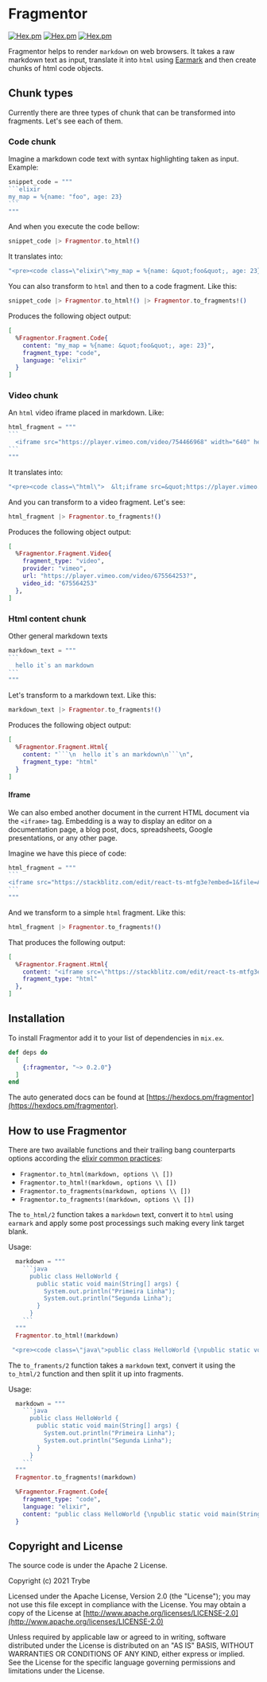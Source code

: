 # Fragmentor

[![Hex.pm](https://img.shields.io/hexpm/v/fragmentor.svg)](https://hex.pm/packages/fragmentor)
[![Hex.pm](https://img.shields.io/hexpm/dw/fragmentor.svg)](https://hex.pm/packages/fragmentor)
[![Hex.pm](https://img.shields.io/hexpm/dt/fragmentor.svg)](https://hex.pm/packages/fragmentor)

Fragmentor helps to render `markdown` on web browsers.
It takes a raw markdown text as input, translate it into `html` using  [Earmark](https://github.com/pragdave/earmark) and then create chunks of html code objects.

## Chunk types

Currently there are three types of chunk that can be transformed into fragments. Let's see each of them.

### Code chunk

Imagine a markdown code text with syntax highlighting taken as input. Example:

~~~elixir
snippet_code = """
```elixir
my_map = %{name: "foo", age: 23}
```
"""
~~~

And when you execute the code bellow:

```elixir
snippet_code |> Fragmentor.to_html!()
```

It translates into:

```elixir
"<pre><code class=\"elixir\">my_map = %{name: &quot;foo&quot;, age: 23}</code></pre>\n"
```

You can also transform to `html` and then to a code fragment. Like this:

```elixir
snippet_code |> Fragmentor.to_html!() |> Fragmentor.to_fragments!()
```

Produces the following object output:

```elixir
[
  %Fragmentor.Fragment.Code{
    content: "my_map = %{name: &quot;foo&quot;, age: 23}",
    fragment_type: "code",
    language: "elixir"
  }
]
```

### Video chunk

An `html` video iframe placed in markdown. Like:

~~~elixir
html_fragment = """
```
  <iframe src="https://player.vimeo.com/video/754466968" width="640" height="360" frameborder="0" allow="autoplay; fullscreen; picture-in-picture" allowfullscreen></iframe>
```
"""
~~~

It translates into:

```elixir
"<pre><code class=\"html\">  &lt;iframe src=&quot;https://player.vimeo.com/video/754466968&quot; width=&quot;640&quot; height=&quot;360&quot; frameborder=&quot;0&quot; allow=&quot;autoplay; fullscreen; picture-in-picture&quot; allowfullscreen&gt;&lt;/iframe&gt;</code></pre>\n"
```

And you can transform to a video fragment. Let's see:

```elixir
html_fragment |> Fragmentor.to_fragments!()
```

Produces the following object output:

```elixir
[
  %Fragmentor.Fragment.Video{
    fragment_type: "video",
    provider: "vimeo",
    url: "https://player.vimeo.com/video/675564253?",
    video_id: "675564253"
  },
]
````

### Html content chunk

Other general markdown texts

~~~elixir
markdown_text = """
```
  hello it`s an markdown
```
"""
~~~

Let's transform to a markdown text. Like this:

```elixir
markdown_text |> Fragmentor.to_fragments!()
```

Produces the following object output:

```elixir
[
  %Fragmentor.Fragment.Html{
    content: "```\n  hello it`s an markdown\n```\n",
    fragment_type: "html"
  }
]
```

#### Iframe

We can also embed another document in the current HTML document via the `<iframe>` tag. Embedding is a way to display an editor on a documentation page, a blog post, docs, spreadsheets, Google presentations, or any other page.

Imagine we have this piece of code:

~~~elixir
html_fragment = """
```
<iframe src="https://stackblitz.com/edit/react-ts-mtfg3e?embed=1&file=App.tsx" width="640" height="360"></iframe>
```
"""
~~~

And we transform to a simple `html` fragment. Like this:

```elixir
html_fragment |> Fragmentor.to_fragments!()
```

That produces the following output:

```elixir
[
  %Fragmentor.Fragment.Html{
    content: "<iframe src=\"https://stackblitz.com/edit/react-ts-mtfg3e?embed=1&file=App.tsx\" width=\"640\" height=\"360\"></iframe>",
    fragment_type: "html"
  },
]
```

## Installation

To install Fragmentor add it to your list of dependencies in `mix.ex`.

```elixir
def deps do
  [
    {:fragmentor, "~> 0.2.0"}
  ]
end
```

The auto generated docs can be found at [https://hexdocs.pm/fragmentor](https://hexdocs.pm/fragmentor).

## How to use Fragmentor

There are two available functions and their trailing bang counterparts options according the [elixir common practices](https://hexdocs.pm/elixir/main/naming-conventions.html):

- `Fragmentor.to_html(markdown, options \\ [])`
- `Fragmentor.to_html!(markdown, options \\ [])`
- `Fragmentor.to_fragments(markdown, options \\ [])`
- `Fragmentor.to_fragments!(markdown, options \\ [])`

The `to_html/2` function takes a `markdown` text, convert it to `html` using `earmark` and apply some post processings such making every link target blank.

Usage:

```elixir
  markdown = """
    ```java
      public class HelloWorld {
        public static void main(String[] args) {
          System.out.println("Primeira Linha");
          System.out.println("Segunda Linha");
        }
      }
    ```
  """
  Fragmentor.to_html!(markdown)
```

```elixir
 "<pre><code class=\"java\">public class HelloWorld {\npublic static void main(String[] args) {\nSystem.out.println(&quot;Primeira Linha&quot;);\nSystem.out.println(&quot;Segunda Linha&quot;);\n}"
```

The `to_framents/2` function takes a `markdown` text, convert it using the `to_html/2` function and then split it up into fragments.

Usage:

```elixir
  markdown = """
    ```java
      public class HelloWorld {
        public static void main(String[] args) {
          System.out.println("Primeira Linha");
          System.out.println("Segunda Linha");
        }
      }
    ```
  """
  Fragmentor.to_fragments!(markdown)
```

```elixir
  %Fragmentor.Fragment.Code{
    fragment_type: "code",
    language: "elixir",
    content: "public class HelloWorld {\npublic static void main(String[] args) {\nSystem.out.println(\"Primeira Linha\");\nSystem.out.println(\"Segunda Linha\");\n}\n}"
  }
```

## Copyright and License

The source code is under the Apache 2 License.

Copyright (c) 2021 Trybe

Licensed under the Apache License, Version 2.0 (the "License");
you may not use this file except in compliance with the License.
You may obtain a copy of the License at [http://www.apache.org/licenses/LICENSE-2.0](http://www.apache.org/licenses/LICENSE-2.0)

Unless required by applicable law or agreed to in writing, software
distributed under the License is distributed on an "AS IS" BASIS,
WITHOUT WARRANTIES OR CONDITIONS OF ANY KIND, either express or implied.
See the License for the specific language governing permissions and
limitations under the License.
